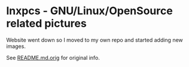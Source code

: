 # lnxpcs - GNU/Linux/OpenSource related pictures

Website went down so I moved to my own repo and started adding new
images.

See [README.md.orig](./README.md.orig) for original info.
